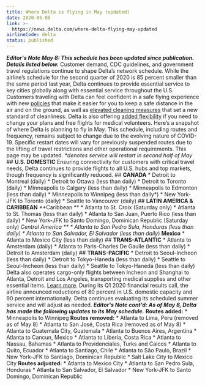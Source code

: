 ```yaml
---
title: Where Delta is flying in May (updated)
date: 2020-05-08
link: >-
  https://news.delta.com/where-delta-flying-may-updated
airlineCode: delta
status: published
---
```

_**Editor's Note May 8: This schedule has been updated since publication. Details listed below.**_ Customer demand, CDC guidelines, and government travel regulations continue to shape Delta’s network schedule. While the airline’s schedule for the second quarter of 2020 is 85 percent smaller than the same period last year, Delta continues to provide essential service to key cities globally along with essential service throughout the U.S. Customers traveling with Delta can feel confident in a safe flying experience with new [policies](https://news.delta.com/delta-blocking-middle-seats-pausing-automatic-advance-upgrades-and-more-enable-social-distancing) that make it easier for you to keep a safe distance in the air and on the ground, as well as [elevated cleaning measures](https://news.delta.com/delta-clean-delivers-new-standard-airline-cleanliness-now-and-always) that set a new standard of cleanliness. Delta is also offering [added flexibility](https://news.delta.com/delta-extends-change-fee-waivers-onboard-social-distancing-free-travel-medical-volunteers) if you need to change your plans and free flights for medical volunteers. Here’s a snapshot of where Delta is planning to fly in May. This schedule, including routes and frequency, remains subject to change due to the evolving nature of COVID-19. Specific restart dates will vary for previously suspended routes due to the lifting of travel restrictions and other operational requirements. This page may be updated.  _*denotes service will restart in second half of May_ ## **U.S. DOMESTIC** Ensuring connectivity for customers with critical travel needs, Delta continues to provide flights to all U.S. hubs and top markets, though frequency is significantly reduced. ## **CANADA** * Detroit to Montreal (daily) * Detroit to Ottawa (less than daily) * Detroit to Toronto (daily) * Minneapolis to Calgary (less than daily) * Minneapolis to Edmonton (less than daily) * Minneapolis to Winnipeg (less than daily*) * New York-JFK to Toronto (daily) * Seattle to Vancouver (daily) ## **LATIN AMERICA & CARIBBEAN** **Caribbean ** * Atlanta to St. Croix (Saturday only) * Atlanta to St. Thomas (less than daily) * Atlanta to San Juan, Puerto Rico (less than daily) * New York-JFK to Santo Domingo, Dominican Republic (Saturday only) **Central America ** * Atlanta to San Pedro Sula, Honduras (less than daily*) * Atlanta to San Salvador, El Salvador (less than daily*) **Mexico** * Atlanta to Mexico City (less than daily) ## **TRANS-ATLANTIC** * Atlanta to Amsterdam (daily) * Atlanta to Paris-Charles De Gaulle (less than daily) * Detroit to Amsterdam (daily) ## **TRANS-PACIFIC** * Detroit to Seoul-Incheon (less than daily) * Detroit to Tokyo-Haneda (less than daily) * Seattle to Seoul-Incheon (less than daily) * Seattle to Tokyo-Haneda (less than daily) Delta also operates cargo-only flights between Incheon and Shanghai to Atlanta, Detroit and Los Angeles, transporting medical supplies and other essential items. [Learn more](https://news.delta.com/delta-doubles-asia-cargo-only-flights-adds-atlanta-gateway). During its Q1 2020 financial results call, the airline announced reductions of 80 percent in U.S. domestic capacity and 90 percent internationally. Delta continues evaluating its scheduled summer service and will adjust as needed.   _**Editor's Note cont'd: As of May 8, Delta has made the following updates to its May schedule.**_ **Routes added:** * Minneapolis to Winnipeg **Routes removed:** * Atlanta to Lima, Peru (removed as of May 8) * Atlanta to San José, Costa Rica (removed as of May 8) * Atlanta to Guatemala City, Guatemala  * Atlanta to Buenos Aires, Argentina * Atlanta to Cancun, Mexico * Atlanta to Liberia, Costa Rica * Atlanta to Nassau, Bahamas * Atlanta to Providenciales, Turks and Caicos * Atlanta to Quito, Ecuador * Atlanta to Santiago, Chile * Atlanta to São Paulo, Brazil  * New York-JFK to Santiago, Dominican Republic * Salt Lake City to Mexico City **Routes adjusted:** * Atlanta to Mexico City * Atlanta to San Pedro Sula, Honduras * Atlanta to San Salvador, El Salvador * New York-JFK to Santo Domingo, Dominican Republic
